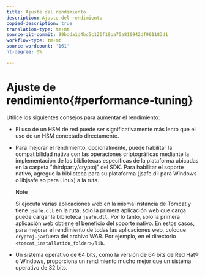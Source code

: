 ```yaml
---
title: Ajuste del rendimiento
description: Ajuste del rendimiento
copied-description: true
translation-type: tm+mt
source-git-commit: 89bdda1d4bd5c126f19ba75a819942df901183d1
workflow-type: tm+mt
source-wordcount: '161'
ht-degree: 0%

---
```



# Ajuste de rendimiento{#performance-tuning}

Utilice los siguientes consejos para aumentar el rendimiento:

* El uso de un HSM de red puede ser significativamente más lento que el uso de un HSM conectado directamente.
* Para mejorar el rendimiento, opcionalmente, puede habilitar la compatibilidad nativa con las operaciones criptográficas mediante la implementación de las bibliotecas específicas de la plataforma ubicadas en la carpeta &quot;thirdparty/cryptoj&quot; del SDK. Para habilitar el soporte nativo, agregue la biblioteca para su plataforma (jsafe.dll para Windows o libjsafe.so para Linux) a la ruta.

   >[!NOTE]
   >
   >Si ejecuta varias aplicaciones web en la misma instancia de Tomcat y tiene `jsafe.dll` en la ruta, solo la primera aplicación web que carga puede cargar la biblioteca `jsafe.dll`. Por lo tanto, solo la primera aplicación web obtiene el beneficio del soporte nativo. En estos casos, para mejorar el rendimiento de todas las aplicaciones web, coloque `cryptoj.jar`fuera del archivo WAR. Por ejemplo, en el directorio `<tomcat_installation_folder>/lib`.

* Un sistema operativo de 64 bits, como la versión de 64 bits de Red Hat® o Windows, proporciona un rendimiento mucho mejor que un sistema operativo de 32 bits.

